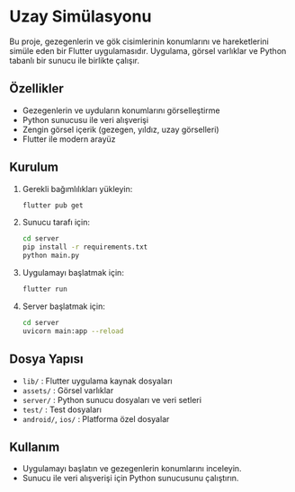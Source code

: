 # Uzay Simülasyonu

Bu proje, gezegenlerin ve gök cisimlerinin konumlarını ve hareketlerini simüle eden bir Flutter uygulamasıdır. Uygulama, görsel varlıklar ve Python tabanlı bir sunucu ile birlikte çalışır.

## Özellikler

- Gezegenlerin ve uyduların konumlarını görselleştirme
- Python sunucusu ile veri alışverişi
- Zengin görsel içerik (gezegen, yıldız, uzay görselleri)
- Flutter ile modern arayüz

## Kurulum

1. Gerekli bağımlılıkları yükleyin:
   ```bash
   flutter pub get
   ```

2. Sunucu tarafı için:
   ```bash
   cd server
   pip install -r requirements.txt
   python main.py
   ```

3. Uygulamayı başlatmak için:
   ```bash
   flutter run
   ```
4. Server başlatmak için:
   ```bash
   cd server
   uvicorn main:app --reload
   ```

## Dosya Yapısı

- `lib/` : Flutter uygulama kaynak dosyaları
- `assets/` : Görsel varlıklar
- `server/` : Python sunucu dosyaları ve veri setleri
- `test/` : Test dosyaları
- `android/`, `ios/` : Platforma özel dosyalar

## Kullanım

- Uygulamayı başlatın ve gezegenlerin konumlarını inceleyin.
- Sunucu ile veri alışverişi için Python sunucusunu çalıştırın.


